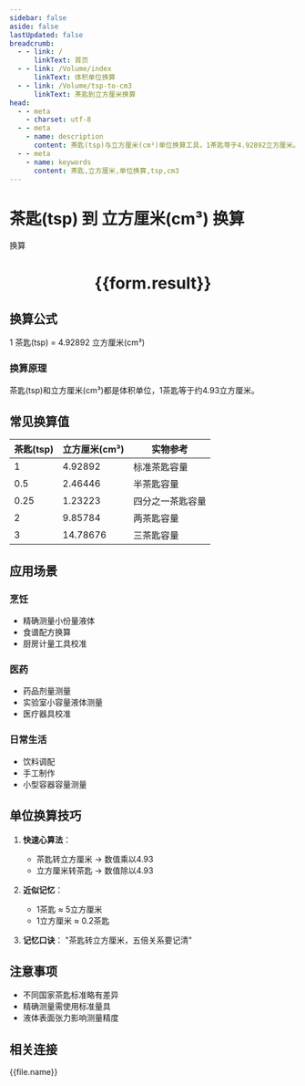 ```yaml
---
sidebar: false
aside: false
lastUpdated: false
breadcrumb:
  - - link: /
      linkText: 首页
  - - link: /Volume/index
      linkText: 体积单位换算
  - - link: /Volume/tsp-to-cm3
      linkText: 茶匙到立方厘米换算
head:
  - - meta
    - charset: utf-8
  - - meta
    - name: description
      content: 茶匙(tsp)与立方厘米(cm³)单位换算工具，1茶匙等于4.92892立方厘米。
  - - meta
    - name: keywords
      content: 茶匙,立方厘米,单位换算,tsp,cm3
---
```


# 茶匙(tsp) 到 立方厘米(cm³) 换算

<script setup>
import { onMounted, reactive, inject ,ref  } from 'vue'
import { NButton,NForm ,NFormItem,NInput,NInputNumber,NSelect,NCard,useMessage ,NGrid ,NGi } from 'naive-ui'
import { defineClientComponent } from 'vitepress'
import { Volume } from '../../files';

const convert = inject('convert')
const formRef = ref(null);
const rules = {
  number:{
    required: true,
    type: 'number',
    trigger: "blur"
  }
}
const form = reactive({
  number:null,
  result:'',
  title:'茶匙(tsp)到立方厘米(cm³)换算'
})

const convertHandler = (e) => {
  e.preventDefault();
  formRef.value?.validate((errors)=>{
    if (!errors) {
      form.result = `${form.number} tsp = ${convert(form.number).from('tsp').to('cm3')} cm³`
    }
  })
}
</script>

<n-form size="large" :model="form" ref='formRef' :rules="rules">
  <n-form-item label="数值" path="number">
    <n-input-number size="large" style="width:100%" :min="0" v-model:value="form.number" placeholder="请输入茶匙数值" />
  </n-form-item>
  <n-form-item>
    <n-button type="info" style="width:100%" @click="convertHandler">换算</n-button>
  </n-form-item>
</n-form>
<n-card embedded :bordered="false" hoverable>
  <div style="text-align:center">
    <h1>{{form.result}}</h1>
  </div>
</n-card>

## 换算公式
1 茶匙(tsp) = 4.92892 立方厘米(cm³)

### 换算原理
茶匙(tsp)和立方厘米(cm³)都是体积单位，1茶匙等于约4.93立方厘米。

## 常见换算值
| 茶匙(tsp) | 立方厘米(cm³) | 实物参考                 |
|-----------|-------------|--------------------------|
| 1         | 4.92892     | 标准茶匙容量              |
| 0.5       | 2.46446     | 半茶匙容量                |
| 0.25      | 1.23223     | 四分之一茶匙容量          |
| 2         | 9.85784     | 两茶匙容量                |
| 3         | 14.78676    | 三茶匙容量                |

## 应用场景
### 烹饪
- 精确测量小份量液体
- 食谱配方换算
- 厨房计量工具校准

### 医药
- 药品剂量测量
- 实验室小容量液体测量
- 医疗器具校准

### 日常生活
- 饮料调配
- 手工制作
- 小型容器容量测量

## 单位换算技巧
1. **快速心算法**：
   - 茶匙转立方厘米 → 数值乘以4.93
   - 立方厘米转茶匙 → 数值除以4.93

2. **近似记忆**：
   - 1茶匙 ≈ 5立方厘米
   - 1立方厘米 ≈ 0.2茶匙

3. **记忆口诀**：
   "茶匙转立方厘米，五倍关系要记清"

## 注意事项
- 不同国家茶匙标准略有差异
- 精确测量需使用标准量具
- 液体表面张力影响测量精度

## 相关连接
<n-grid x-gap="12" :cols="2">
  <n-gi v-for="(file, index) in Volume" :key="index">
    <n-button
      text
      tag="a"
      :href="file.path"
      type="info"
    >
      {{file.name}}
    </n-button>
  </n-gi>
</n-grid>